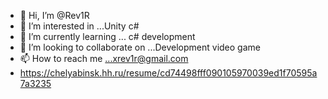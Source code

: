 - 👋 Hi, I’m @Rev1R
- 👀 I’m interested in ...Unity c#
- 🌱 I’m currently learning ... c# development
- 💞️ I’m looking to collaborate on ...Development video game
- 📫 How to reach me ...xrev1r@gmail.com
- https://chelyabinsk.hh.ru/resume/cd74498fff090105970039ed1f70595a7a3235


<!---
Rev1R/Rev1R is a ✨ special ✨ repository because its `README.md` (this file) appears on your GitHub profile.
You can click the Preview link to take a look at your changes.
--->
